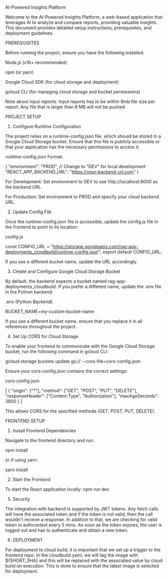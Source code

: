 AI-Powered Insights Platform

Welcome to the AI-Powered Insights Platform, a web-based application that leverages AI to analyze and compare reports, providing valuable insights. This document provides detailed setup instructions, prerequisites, and deployment guidelines.

PREREQUISITES

Before running the project, ensure you have the following installed:

Node.js (v16+ recommended)

npm (or yarn)

Google Cloud SDK (for cloud storage and deployment)

gcloud CLI (for managing cloud storage and bucket permissions)

Note about input reports:
Input reports has to be within 8mb file size per report. Any file that is larger than 8 MB will not be pushed.

PROJECT SETUP

1. Configure Runtime Configuration

The project relies on a runtime-config.json file, which should be stored in a Google Cloud Storage bucket. Ensure that this file is publicly accessible or that your application has the necessary permissions to access it.

runtime-config.json Format:

{
  "environment": "PROD",  // Change to "DEV" for local development
  "REACT_APP_BACKEND_URL": "https://your-backend-url.com"
}

For Development: Set environment to DEV to use http://localhost:8000 as the backend URL.

For Production: Set environment to PROD and specify your cloud backend URL.

2. Update Config File

Once the runtime-config.json file is accessible, update the config.js file in the frontend to point to its location:

config.js

const CONFIG_URL = "https://storage.googleapis.com/rag-app-deployments_cloudbuild/runtime-config.json";
export default CONFIG_URL;

If you use a different bucket name, update the URL accordingly.

3. Create and Configure Google Cloud Storage Bucket

By default, the backend expects a bucket named rag-app-deployments_cloudbuild. If you prefer a different name, update the .env file in the Python backend:

.env (Python Backend)

BUCKET_NAME=my-custom-bucket-name

If you use a different bucket name, ensure that you replace it in all references throughout the project.

4. Set Up CORS for Cloud Storage

To enable your frontend to communicate with the Google Cloud Storage bucket, run the following command in gcloud CLI:

gcloud storage buckets update gs://<bucket-name> --cors-file=cors-config.json

Ensure your cors-config.json contains the correct settings:

cors-config.json

[
  {
    "origin": ["*"],
    "method": ["GET", "POST", "PUT", "DELETE"],
    "responseHeader": ["Content-Type", "Authorization"],
    "maxAgeSeconds": 3600
  }
]

This allows CORS for the specified methods (GET, POST, PUT, DELETE).

FRONTEND SETUP

1. Install Frontend Dependencies

Navigate to the frontend directory and run:

npm install

or if using yarn:

yarn install

2. Start the Frontend

To start the React application locally:
npm run dev

5. Security

The integration with backend is supported by JWT tokens. Any fetch calls will have the associated token and if the token is not valid, then the call wouldn't receive a response. In addition to that, we are checking for valid token in authcontext every 5 mins. As soon as the token expires, the user is logged out and has to authenticate and obtain a new token.

6. DEPLOYMENT

For deployment to cloud build, it is important that we set up a trigger to the frontend repo. In the cloudbuild.yaml, we will tag the image with ${SHORT_SHA} and this will be replaced with the associated value by cloud build on execution. This is done to ensure that the latest image is selected for deployment.